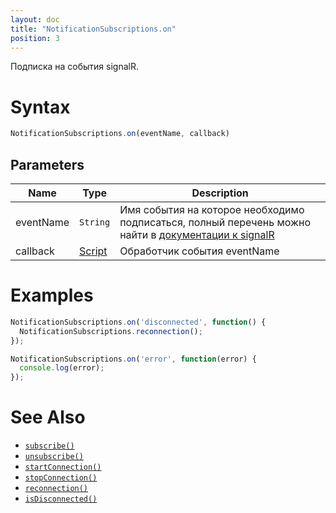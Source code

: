 ```yaml
---
layout: doc
title: "NotificationSubscriptions.on"
position: 3
---
```


Подписка на события signalR.

# Syntax

```js
NotificationSubscriptions.on(eventName, callback)
```

## Parameters

|Name|Type|Description|
|----|----|-----------|
|eventName|`String`|Имя события на которое необходимо подписаться, полный перечень можно найти в [документации к signalR](http://www.asp.net/signalr/overview/guide-to-the-api/hubs-api-guide-javascript-client)|
|callback|[Script](../../Script)|Обработчик события eventName|

# Examples

```js
NotificationSubscriptions.on('disconnected', function() {
  NotificationSubscriptions.reconnection();
});

NotificationSubscriptions.on('error', function(error) {
  console.log(error);
});
```

# See Also

* [`subscribe()`](../NotificationSubscriptions.subscribe/)
* [`unsubscribe()`](../NotificationSubscriptions.unsubscribe/)
* [`startConnection()`](../NotificationSubscriptions.startConnection/)
* [`stopConnection()`](../NotificationSubscriptions.stopConnection/)
* [`reconnection()`](../NotificationSubscriptions.reconnection/)
* [`isDisconnected()`](../NotificationSubscriptions.isDisconnected/)
